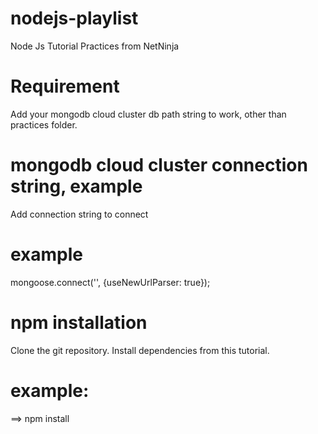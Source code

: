 # nodejs-playlist
Node Js Tutorial Practices from NetNinja

# Requirement
Add your mongodb cloud cluster db path string to work, other than practices folder.

# mongodb cloud cluster connection string, example
Add connection string to connect
# example
mongoose.connect('<Add connection string here to work the full sample app>', {useNewUrlParser: true});

# npm installation
Clone the git repository.
Install dependencies from this tutorial.
# example:
==> npm install
